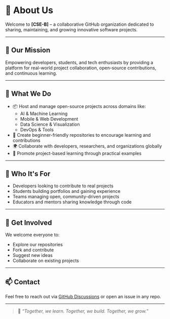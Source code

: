 # 👥 About Us

Welcome to **[CSE-B]** – a collaborative GitHub organization dedicated to sharing, maintaining, and growing innovative software projects.

---

## 🎯 Our Mission

Empowering developers, students, and tech enthusiasts by providing a platform for real-world project collaboration, open-source contributions, and continuous learning.

---

## 💼 What We Do

- 📦 Host and manage open-source projects across domains like:
  - AI & Machine Learning
  - Mobile & Web Development
  - Data Science & Visualization
  - DevOps & Tools
- 🧠 Create beginner-friendly repositories to encourage learning and contributions
- 🌍 Collaborate with developers, researchers, and organizations globally
- 🚀 Promote project-based learning through practical examples

---

## 🌱 Who It's For

- Developers looking to contribute to real projects
- Students building portfolios and gaining experience
- Teams managing open, community-driven projects
- Educators and mentors sharing knowledge through code

---

## 🤝 Get Involved

We welcome everyone to:
- Explore our repositories
- Fork and contribute
- Suggest new ideas
- Collaborate on existing projects


---

## 📫 Contact

Feel free to reach out via [GitHub Discussions](https://github.com/orgs/SIET-CSE-B/discussions) or open an issue in any repo.

---

> 💬 *“Together, we learn. Together, we build. Together, we grow.”*
